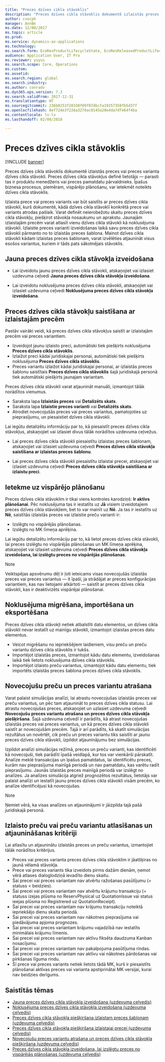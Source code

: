 ```yaml
---
title: "Preces dzīves cikla stāvoklis"
description: "Preces dzīves cikla stāvoklis dokumentē izlaistās preces vai preces varianta dzīves cikla stāvokli."
author: cvocph
manager: AnnBe
ms.date: 12/08/2017
ms.topic: article
ms.prod: 
ms.service: dynamics-ax-applications
ms.technology: 
ms.search.form: EcoResProductLifecycleState, EcoResReleasedProductLifecycleStateChanges
audience: Application User, IT Pro
ms.reviewer: yuyus
ms.search.scope: Core, Operations
ms.custom: 
ms.assetid: 
ms.search.region: global
ms.search.industry: 
ms.author: conradv
ms.dyn365.ops.version: 7.3
ms.search.validFrom: 2017-12-31
ms.translationtype: HT
ms.sourcegitcommit: 236b0253f20330f09f07dbcfa19257350fb5d37f
ms.openlocfilehash: 8ef72de3f226a3270ac0145a20e4da7dfe64f4ba
ms.contentlocale: lv-lv
ms.lasthandoff: 02/08/2018

---
```


# <a name="product-lifecycle-state"></a>Preces dzīves cikla stāvoklis 

[!INCLUDE [banner](../includes/banner.md)]

Preces dzīves cikla stāvoklis dokumentē izlaistās preces vai preces varianta dzīves cikla stāvokli. Preces dzīves cikla stāvokļus definē lietotājs — parasti tas ir produktu menedžeris vai preces pamatdatu pārvaldnieks. Īpašus biznesa procesus, piemēram, vispārējo plānošanu, var ietekmēt noteikts dzīves cikla stāvoklis.   

Izlaista prece vai preces variants var būt saistīts ar preces dzīves cikla stāvokli, kurš dokumentē, kādā dzīves cikla stāvoklī konkrētā prece vai variants atrodas pašlaik. Varat definēt neierobežotu skaitu preces dzīves cikla stāvokļu, piešķirot stāvokļa nosaukumu un aprakstu. Jaunajām izlaistajām precēm varat atlasīt vienu dzīves cikla stāvokli kā noklusējuma stāvokli. Izlaistie preces varianti izveidošanas laikā savu preces dzīves cikla stāvokli pārmanto no to izlaistās preces šablona. Mainot dzīves cikla stāvokli kādam izlaistas preces šablonam, varat izvēlēties atjaunināt visus esošos variantus, kuriem ir tāds pats sākotnējais stāvoklis.  

## <a name="create-a-new-product-lifecycle-state"></a>Jauna preces dzīves cikla stāvokļa izveidošana 

- Lai izveidotu jaunu preces dzīves cikla stāvokli, atskaņojiet vai izlasiet uzdevuma ceļvedi **Jauna preces dzīves cikla stāvokļa izveidošana**. 

-  Lai izveidotu noklusējuma preces dzīves cikla stāvokli, atskaņojiet vai izlasiet uzdevuma ceļvedi **Noklusējuma preces dzīves cikla stāvokļa izveidošana**.   

## <a name="associate-product-lifecycle-states-to-released-products"></a>Preces dzīves cikla stāvokļu saistīšana ar izlaistajām precēm  

Pastāv vairāki veidi, kā preces dzīves cikla stāvokļus saistīt ar izlaistajām precēm vai preces variantiem.

-  Izveidojot jaunu izlaisto preci, automātiski tiek piešķirts noklusējuma **Preces dzīves cikla stāvoklis**. 
-  Izlaižot preci kādai juridiskajai personai, automātiski tiek piešķirts noklusējuma **Preces dzīves cikla stāvoklis**. 
-  Preces variantu izlaižot kādai juridiskajai personai, ar izlaistās preces šablonu saistītais **Preces dzīves cikla stāvoklis** šajā juridiskajā personā tiek automātiski piešķirts jaunajam variantam. 

Preces dzīves cikla stāvokli varat atjaunināt manuāli, izmantojot tālāk norādītos vienumus. 

-    Saraksta lapa **Izlaistās preces** vai **Detalizēts skats**. 
-  Saraksta lapa **Izlaistie preces varianti** vai **Detalizēts skats**. 
-  Atrodiet novecojušās preces vai preces variantus, pamatojoties uz pieprasījumu, un piesaistiet dzīves cikla stāvokli.  

Lai iegūtu detalizētu informāciju par to, kā piesaistīt preces dzīves cikla stāvokļus, atskaņojiet vai izlasiet divus tālāk norādītos uzdevuma ceļvežus.

-  Lai preces dzīves cikla stāvokli piesaistītu izlaistas preces šablonam, atskaņojiet vai izlasiet uzdevuma ceļvedi **Preces dzīves cikla stāvokļa saistīšana ar izlaistas preces šablonu**. 

-  Lai preces dzīves cikla stāvokli piesaistītu izlaistai precei, atskaņojiet vai izlasiet uzdevuma ceļvedi **Preces dzīves cikla stāvokļa saistīšana ar izlaistu preci**. 

## <a name="impact-on-master-planning"></a>Ietekme uz vispārējo plānošanu 

Preces dzīves cikla stāvoklim ir tikai viens kontroles karodziņš: **Ir aktīvs plānošanai**. Pēc noklusējuma tas ir iestatīts uz **Jā** visiem izveidotajiem preces dzīves cikla stāvokļiem, bet to var mainīt uz **Nē**. Ja tas ir iestatīts uz **Nē**, saistītās izlaistās preces vai izlaistie preču varianti ir: 

-  Izslēgts no vispārējās plānošanas. 
-  Izslēgts no MK līmeņa aprēķina. 

Lai iegūtu detalizētu informāciju par to, kā lietot preces dzīves cikla stāvokli, lai preces izslēgtu no vispārējās plānošanas un MK līmeņa aprēķina, atskaņojiet vai izlasiet uzdevuma ceļvedi **Preces dzīves cikla stāvokļa izveidošana, lai izslēgtu preces no vispārējās plānošanas**.

> [!NOTE]
> Veiktspējas apsvērumu dēļ ir ļoti ieteicams visas novecojušās izlaistās preces vai preces variantus — it īpaši, ja strādājat ar preces konfigurācijas variantiem, kas nav lietojami atkārtoti — saistīt ar preces dzīves cikla stāvokli, kas ir deaktivizēts vispārējai plānošanai.  

## <a name="default-migration-import-and-export"></a>Noklusējuma migrēšana, importēšana un eksportēšana 

Preces dzīves cikla stāvokļi netiek atbalstīti datu elementos, un dzīves cikla stāvokli nevar iestatīt uz mainīgu stāvokli, izmantojot izlaistas preces datu elementus.

-  Veicot migrēšanu no iepriekšējiem laidieniem, visu preču un preču variantu dzīves cikla stāvoklis ir tukšs.  
-  Importējot izlaistās preces, izmantojot kādu datu elementu, izveidošanas laikā tiek lietots noklusējuma dzīves cikla stāvoklis.  
-  Importējot izlaisto preču variantus, izmantojot kādu datu elementu, tiek importēts izlaistās preces šablona preces dzīves cikla stāvoklis.   

## <a name="find-obsolete-products-and-products-variants"></a>Novecojušu preču un preces variantu atrašana 

Varat palaist simulācijas analīzi, lai atrastu novecojušas izlaistās preces vai preču variantus, un pēc tam atjaunināt to preces dzīves cikla statusu. Lai atrastu novecojušas preces, atskaņojiet un uzlasiet uzdevuma ceļvedi **Novecojušu preces variantu atrašana un preces dzīves cikla stāvokļa piešķiršana**. Šajā uzdevuma ceļvedī ir parādīts, kā atrast novecojušas izlaistās preces vai preces variantus, un kā preces dzīves cikla stāvokli saistīt ar novecojušām precēm. Tajā ir arī parādīts, kā skatīt simulācijas rezultātus un novērtēt, cik preču un preces variantu tiks saistīti ar jaunu preces dzīves cikla stāvokli, izpildot atjauninājumu bez simulācijas.  

Izpildot analīzi simulācijas režīmā, preces un preču varianti, kas identificēti kā novecojuši, tiek parādīti īpašā veidlapā, kur tos var vienkārši pārskatīt. Analīze meklē transakcijas un īpašus pamatdatus, lai identificētu preces, kurām nav pieprasījuma mainīgā periodā un nav pamatdatu, kas varētu radīt pieprasījumu. Jaunās izlaistās preces mainīgā periodā var izslēgt no analīzes. Ja analīzes simulācija atgriež prognozētos rezultātus, lietotājs var palaist analīzi un iestatīt jaunu preces dzīves cikla stāvokli visām precēm, ko analīze identificējusi kā novecojušas.  

> [!NOTE]
> Ņemiet vērā, ka visas analīzes un atjauninājumi ir jāizpilda tajā pašā juridiskajā personā.  

## <a name="criteria-to-select-and-update-released-products-or-product-variants"></a>Izlaisto preču vai preču variantu atlasīšanas un atjaunināšanas kritēriji 

Lai atlasītu un atjauninātu izlaistās preces un preču variantus, izmantojiet tālāk norādītos kritērijus. 

-    Preces vai preces varianta preces dzīves cikla stāvoklim ir jāatšķiras no jaunā vēlamā stāvokļa. 
-  Prece vai preces variants tika izveidots pirms dažām dienām, ņemot vērā atlases dialoglodziņā ievadīto dienu skaitu. 
-  Šai precei vai preces variantam nav atvērtu ražošanas pasūtījumu (= statuss < beidzies). 
-  Šai precei vai preces variantam nav atvērtu krājumu transakciju (= statuss izejas plūsma no ReservPhysical uz QuotationIssue vai status ieejas plūsma no Registrered uz QuotationReceipt). 
-  Šai precei vai preces variantam nav krājumu transakciju noteiktā iepriekšējo dienu skaita periodā. 
-  Šai precei vai preces variantam nav nākotnes pieprasījuma vai piedāvājuma apjoma prognozes.  
-  Šai precei vai preces variantam krājumu vajadzībā nav iestatīts minimālais krājumu līmenis. 
-  Šai precei vai preces variantam nav aktīvu fiksēta daudzuma Kanban nosacījumu.  
-  Šai precei vai preces variantam nav pakalpojuma pasūtījuma rindas. 
-  Šai precei vai preces variantam nav aktīvu vai nākotnes pārdošanas vai pirkšanas līguma rindu. 
-  Šī prece vai preces variants netiek lietots tādā MK, kurš ir piesaistīts plānošanai aktīvas preces vai varianta apstiprinātai MK versijai, kurai nav beidzies derīgums.

## <a name="related-topics"></a>Saistītās tēmas

-  [Jauna preces dzīves cikla stāvokļa izveidošana (uzdevuma ceļvedis)](tasks/new-product-lifecycle-state.md)
-  [Noklusējuma preces dzīves cikla stāvokļa izveidošana (uzdevuma ceļvedis)](tasks/default-product-lifecycle-state.md)
-  [Preces dzīves cikla stāvokļa piešķiršana izlaistam preces šablonam (uzdevuma ceļvedis)](tasks/product-lifecycle-state-released-product-master.md)
-  [Preces dzīves cikla stāvokļa piešķiršana izlaistajai precei (uzdevuma ceļvedis)](tasks/product-lifecycle-state-released-product.md)
-  [Novecojušu preces variantu atrašana un preces dzīves cikla stāvokļa piešķiršana (uzdevuma ceļvedis)](tasks/obsolete-product-variants.md)
-  [Preces dzīves cikla stāvokļa izveidošana, lai izslēgtu preces no vispārējās plānošanas (uzdevuma ceļvedis)](tasks/exclude-products-master-planning.md)

